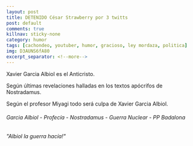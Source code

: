 ```yaml
---
layout: post
title: DETENIDO César Strawberry por 3 twitts
post: default
comments: true
killnav: sticky-none
category: humor
tags: [cachondeo, youtuber, humor, gracioso, ley mordaza, politica]
img: D3AUNS6fA80
excerpt_separator: <!--more-->
---
```


Xavier Garcia Albiol es el Anticristo.

Según últimas revelaciones halladas en los textos apócrifos de Nostradamus.

Según el profesor Miyagi todo será culpa de Xavier Garcia Albiol.


<!--more-->


###### Garcia Albiol - Profecía - Nostradamus - Guerra Nuclear - PP Badalona

###### "Albiol la guerra hacía!"